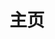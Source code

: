 ---
home: true
layout: BlogHome
icon: home
title: 主页
heroImage: /logo.png
heroText: 全球指数
heroFullScreen: true
tagline: 分享经验、传递价值、成就你我
projects:
  - name: 编程实践
    icon: code-fork
    desc: 记录最实用的开发方案和最佳实践
    link: /code/

  - name: 架构设计
    icon: sitemap
    desc: 记录最实用的架构设计方案和最佳实践
    link: /arch-design/

  - name: 低语
    icon: cloud-moon
    desc: 梦呓之地，自说自话，不知所云
    link: /whisper/

  - name: GitHub
    icon: https://avatars.githubusercontent.com/u/4768523
    desc: GitHub 主页
    link: https://github.com/takeseem

# footer: 自定义你的页脚文字
---